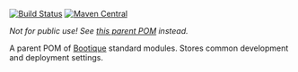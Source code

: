 <!--
  Licensed to ObjectStyle LLC under one
  or more contributor license agreements.  See the NOTICE file
  distributed with this work for additional information
  regarding copyright ownership.  The ObjectStyle LLC licenses
  this file to you under the Apache License, Version 2.0 (the
  "License"); you may not use this file except in compliance
  with the License.  You may obtain a copy of the License at

    http://www.apache.org/licenses/LICENSE-2.0

  Unless required by applicable law or agreed to in writing,
  software distributed under the License is distributed on an
  "AS IS" BASIS, WITHOUT WARRANTIES OR CONDITIONS OF ANY
  KIND, either express or implied.  See the License for the
  specific language governing permissions and limitations
  under the License.
  -->

[![Build Status](https://travis-ci.org/bootique/bootique-modules-parent.svg)](https://travis-ci.org/bootique/bootique-modules-parent)
[![Maven Central](https://img.shields.io/maven-central/v/io.bootique.modules.parent/bootique-modules-parent.svg?colorB=brightgreen)](https://search.maven.org/artifact/io.bootique.modules.parent/bootique-modules-parent/)

_Not for public use! See [this parent POM](https://github.com/bootique/bootique-parent) instead._

A parent POM of [Bootique](http://bootique.io) standard modules. Stores common development and deployment settings.
